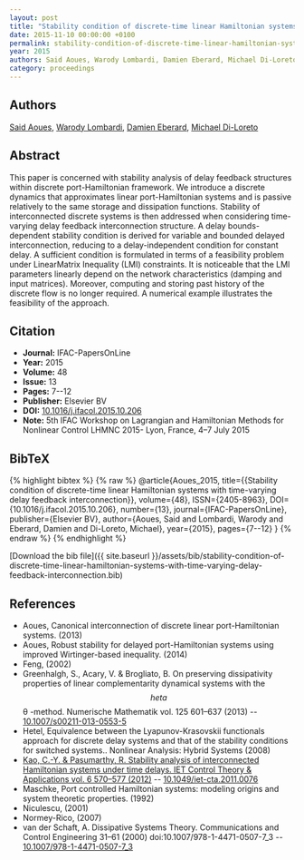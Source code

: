 ```yaml
---
layout: post
title: "Stability condition of discrete-time linear Hamiltonian systems with time-varying delay feedback interconnection"
date: 2015-11-10 00:00:00 +0100
permalink: stability-condition-of-discrete-time-linear-hamiltonian-systems-with-time-varying-delay-feedback-interconnection
year: 2015
authors: Said Aoues, Warody Lombardi, Damien Eberard, Michael Di-Loreto
category: proceedings
---
```

 
## Authors
[Said Aoues](authors/said-aoues), [Warody Lombardi](authors/warody-lombardi), [Damien Eberard](authors/damien-eberard), [Michael Di-Loreto](authors/michael-di-loreto)
 
## Abstract
This paper is concerned with stability analysis of delay feedback structures within discrete port-Hamiltonian framework. We introduce a discrete dynamics that approximates linear port-Hamiltonian systems and is passive relatively to the same storage and dissipation functions. Stability of interconnected discrete systems is then addressed when considering time-varying delay feedback interconnection structure. A delay bounds-dependent stability condition is derived for variable and bounded delayed interconnection, reducing to a delay-independent condition for constant delay. A sufficient condition is formulated in terms of a feasibility problem under LinearMatrix Inequality (LMI) constraints. It is noticeable that the LMI parameters linearly depend on the network characteristics (damping and input matrices). Moreover, computing and storing past history of the discrete flow is no longer required. A numerical example illustrates the feasibility of the approach.
 
## Citation
- **Journal:** IFAC-PapersOnLine
- **Year:** 2015
- **Volume:** 48
- **Issue:** 13
- **Pages:** 7--12
- **Publisher:** Elsevier BV
- **DOI:** [10.1016/j.ifacol.2015.10.206](https://doi.org/10.1016/j.ifacol.2015.10.206)
- **Note:** 5th IFAC Workshop on Lagrangian and Hamiltonian Methods for Nonlinear Control LHMNC 2015- Lyon, France, 4–7 July 2015
 
## BibTeX
{% highlight bibtex %}
{% raw %}
@article{Aoues_2015,
  title={{Stability condition of discrete-time linear Hamiltonian systems with time-varying delay feedback interconnection}},
  volume={48},
  ISSN={2405-8963},
  DOI={10.1016/j.ifacol.2015.10.206},
  number={13},
  journal={IFAC-PapersOnLine},
  publisher={Elsevier BV},
  author={Aoues, Said and Lombardi, Warody and Eberard, Damien and Di-Loreto, Michael},
  year={2015},
  pages={7--12}
}
{% endraw %}
{% endhighlight %}
 
[Download the bib file]({{ site.baseurl }}/assets/bib/stability-condition-of-discrete-time-linear-hamiltonian-systems-with-time-varying-delay-feedback-interconnection.bib)
 
## References
- Aoues, Canonical interconnection of discrete linear port-Hamiltonian systems. (2013)
- Aoues, Robust stability for delayed port-Hamiltonian systems using improved Wirtinger-based inequality. (2014)
- Feng, (2002)
- Greenhalgh, S., Acary, V. & Brogliato, B. On preserving dissipativity properties of linear complementarity dynamical systems with the $$	heta $$ θ -method. Numerische Mathematik vol. 125 601–637 (2013) -- [10.1007/s00211-013-0553-5](https://doi.org/10.1007/s00211-013-0553-5)
- Hetel, Equivalence between the Lyapunov-Krasovskii functionals approach for discrete delay systems and that of the stability conditions for switched systems.. Nonlinear Analysis: Hybrid Systems (2008)
- [Kao, C.-Y. & Pasumarthy, R. Stability analysis of interconnected Hamiltonian systems under time delays. IET Control Theory &amp; Applications vol. 6 570–577 (2012)](stability-analysis-of-interconnected-hamiltonian-systems-under-time-delays) -- [10.1049/iet-cta.2011.0076](https://doi.org/10.1049/iet-cta.2011.0076)
- Maschke, Port controlled Hamiltonian systems: modeling origins and system theoretic properties. (1992)
- Niculescu, (2001)
- Normey-Rico, (2007)
- van der Schaft, A. Dissipative Systems Theory. Communications and Control Engineering 31–61 (2000) doi:10.1007/978-1-4471-0507-7_3 -- [10.1007/978-1-4471-0507-7_3](https://doi.org/10.1007/978-1-4471-0507-7_3)

